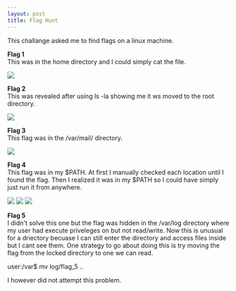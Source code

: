 ```yaml
---
layout: post
title: Flag Hunt
---
```


<p class="message">
  This challange asked me to find flags on a linux machine.
</p>

**Flag 1**\
This was in the home directory and I could simply cat the file.

<img src="https://raw.githubusercontent.com/lukej2680/lukej2680.github.io/master/_images/ncl_fall2020/scanning/flaghunt_flag1.png">

**Flag 2**\
This was revealed after using ls -la showing me it ws moved to the root directory.

<img src="https://raw.githubusercontent.com/lukej2680/lukej2680.github.io/master/_images/ncl_fall2020/scanning/flaghunt_flag2.png">

**Flag 3**\
This  flag was in the /var/mail/ directory.

<img src="https://raw.githubusercontent.com/lukej2680/lukej2680.github.io/master/_images/ncl_fall2020/scanning/flaghunt_flag3.png">

**Flag 4**\
This flag was in my $PATH. At first I manually checked each location until I found the flag.
Then I realized it was in my $PATH so I could have simply just run it from anywhere.

<img src="https://raw.githubusercontent.com/lukej2680/lukej2680.github.io/master/_images/ncl_fall2020/scanning/flaghunt_flag4_1.png">
<img src="https://raw.githubusercontent.com/lukej2680/lukej2680.github.io/master/_images/ncl_fall2020/scanning/flaghunt_flag4_2.png">
<img src="https://raw.githubusercontent.com/lukej2680/lukej2680.github.io/master/_images/ncl_fall2020/scanning/flaghunt_proof.png">

**Flag 5**\
I didn't solve this one but the flag was hidden in the /var/log directory where my user had execute 
priveleges on but not read/write. Now this is unusual for a driectory becuase I can still enter 
the directory and access files inside but I cant see them. One strategy to go about doing this is 
try moving the flag from the locked directory to one we can read.

<p class="message">user:/var$ mv log/flag_5 ..</p>

I however did not attempt this problem.  
